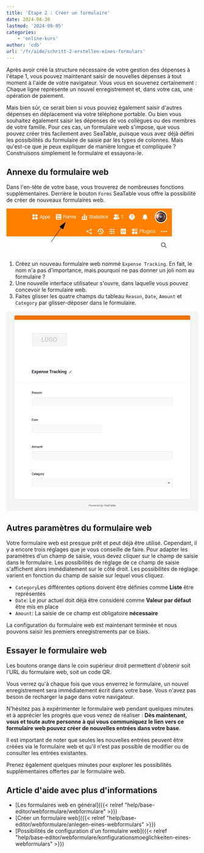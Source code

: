 ```yaml
---
title: 'Étape 2 : Créer un formulaire'
date: 2024-08-30
lastmod: '2024-09-05'
categories:
    - 'online-kurs'
author: 'cdb'
url: '/fr/aide/schritt-2-erstellen-eines-formulars'
---
```


Après avoir créé la structure nécessaire de votre gestion des dépenses à l'étape 1, vous pouvez maintenant saisir de nouvelles dépenses à tout moment à l'aide de votre navigateur. Vous vous en souvenez certainement : Chaque ligne représente un nouvel enregistrement et, dans votre cas, une opération de paiement.

Mais bien sûr, ce serait bien si vous pouviez également saisir d'autres dépenses en déplacement via votre téléphone portable. Ou bien vous souhaitez également saisir les dépenses de vos collègues ou des membres de votre famille. Pour ces cas, un formulaire web s'impose, que vous pouvez créer très facilement avec SeaTable, puisque vous avez déjà défini les possibilités du formulaire de saisie par les types de colonnes. Mais qu'est-ce que je peux expliquer de manière longue et compliquée ? Construisons simplement le formulaire et essayons-le.

## Annexe du formulaire web

Dans l'en-tête de votre base, vous trouverez de nombreuses fonctions supplémentaires. Derrière le bouton `Forms` SeaTable vous offre la possibilité de créer de nouveaux formulaires web.

![](images/level1-create-webform.png)

1. Créez un nouveau formulaire web nommé `Expense Tracking`. En fait, le nom n'a pas d'importance, mais pourquoi ne pas donner un joli nom au formulaire ?
2. Une nouvelle interface utilisateur s'ouvre, dans laquelle vous pouvez concevoir le formulaire web.
3. Faites glisser les quatre champs du tableau `Reason`, `Date`, `Amount` et `Category` par glisser-déposer dans le formulaire.

![](images/level1-webform.png)

## Autres paramètres du formulaire web

Votre formulaire web est presque prêt et peut déjà être utilisé. Cependant, il y a encore trois réglages que je vous conseille de faire. Pour adapter les paramètres d'un champ de saisie, vous devez cliquer sur le champ de saisie dans le formulaire. Les possibilités de réglage de ce champ de saisie s'affichent alors immédiatement sur le côté droit. Les possibilités de réglage varient en fonction du champ de saisie sur lequel vous cliquez.

- `Category`Les différentes options doivent être définies comme **Liste** être représentés
- `Date`: Le jour actuel doit déjà être considéré comme **Valeur par défaut** être mis en place
- `Amount`: La saisie de ce champ est obligatoire **nécessaire**

La configuration du formulaire web est maintenant terminée et nous pouvons saisir les premiers enregistrements par ce biais.

## Essayer le formulaire web

Les boutons orange dans le coin supérieur droit permettent d'obtenir soit l'URL du formulaire web, soit un code QR.

Vous verrez qu'à chaque fois que vous enverrez le formulaire, un nouvel enregistrement sera immédiatement écrit dans votre base. Vous n'avez pas besoin de recharger la page dans votre navigateur.

N'hésitez pas à expérimenter le formulaire web pendant quelques minutes et à apprécier les progrès que vous venez de réaliser : **Dès maintenant, vous et toute autre personne à qui vous communiquez le lien vers ce formulaire web pouvez créer de nouvelles entrées dans votre base.**

Il est important de noter que seules les nouvelles entrées peuvent être créées via le formulaire web et qu'il n'est pas possible de modifier ou de consulter les entrées existantes.

Prenez également quelques minutes pour explorer les possibilités supplémentaires offertes par le formulaire web.

## Article d'aide avec plus d'informations

- [Les formulaires web en général]({{< relref "help/base-editor/webformulare/webformulare" >}})
- [Créer un formulaire web]({{< relref "help/base-editor/webformulare/anlegen-eines-webformulars" >}})
- [Possibilités de configuration d'un formulaire web]({{< relref "help/base-editor/webformulare/konfigurationsmoeglichkeiten-eines-webformulars" >}})

